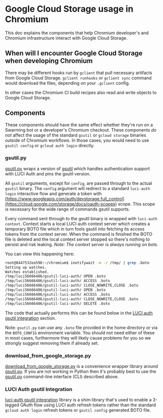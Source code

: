 # Google Cloud Storage usage in Chromium

This doc explains the components that help Chromium developer's and Chromium
infrastructure interact with Google Cloud Storage.

## When will I encounter Google Cloud Storage when developing Chromium

There may be different hooks run by `gclient` that pull necessary artifacts
from Google Cloud Storage. `gclient runhooks` or `gclient sync` command would
download the files, depending on your `.gclient` config.

In other cases the Chromium CI build recipes also read and write objects to
Google Cloud Storage.

## Components

These components should have the same effect whether they're run on a Swarming
bot or a developer's Chromium checkout. These components *do not* affect the
usage of the standard `gsutil` or `gcloud storage` binaries outside of Chromium
workflows. In those cases, you would need to use `gsutil config` or
`gcloud auth login` directly.


### gsutil.py

[gsutil.py](https://source.chromium.org/chromium/chromium/tools/depot_tools/+/main:gsutil.py)
wraps a version of [gsutil](https://cloud.google.com/storage/docs/gsutil)
which handles authentication support with LUCI Auth and pins the gsutil version.

All `gsutil` arguments, except for `config`, are passed through to the actual
`gsutil` binary. The `config` argument will redirect to a standard
`luci-auth login` interactive flow and generate a token with
[https://www.googleapis.com/auth/devstorage.full_control](https://cloud.google.com/storage/docs/oauth-scopes)
scope. This scope is necessary for the wide range of commands gsutil supports.

Every command sent through to the gsutil binary is wrapped with
`luci-auth context`. Context starts a local LUCI auth context server which
creates a temporary BOTO file which in turn fools gsutil into fetching its
access tokens from the context server. When the command is finished the BOTO
file is deleted and the local context server stopped so there's nothing to
persist and risk leaking. *Note: The context server is always running on bots.*

You can view this happening here:

```sh
root@8447532ea598:~/chromium$ inotifywait -m -r /tmp/ | grep .boto
Setting up watches.
Watches established.
/tmp/luci56666486/gsutil-luci-auth/ OPEN .boto
/tmp/luci56666486/gsutil-luci-auth/ ACCESS .boto
/tmp/luci56666486/gsutil-luci-auth/ CLOSE_NOWRITE,CLOSE .boto
/tmp/luci56666486/gsutil-luci-auth/ OPEN .boto
/tmp/luci56666486/gsutil-luci-auth/ ACCESS .boto
/tmp/luci56666486/gsutil-luci-auth/ CLOSE_NOWRITE,CLOSE .boto
/tmp/luci56666486/gsutil-luci-auth/ DELETE .boto
```

The code that actually performs this can be found below in the
[LUCI auth gsutil integration](#luci-auth-gsutil-integration) section.

Note: `gsutil.py` can use any `.boto` file provided in the home directory or via
the `BOTO_CONFIG` environment variable. You should not need either of these in
most cases, furthermore they will likely cause problems for you so we strongly
suggest removing them if already set.

### download_from_google_storage.py

[download_from_google_storage.py](https://source.chromium.org/chromium/chromium/tools/depot_tools/+/main:download_from_google_storage.py)
is a convenience wrapper library around [gsutil.py](https://source.chromium.org/chromium/chromium/tools/depot_tools/+/main:gsutil.py).
If you are not working in Python then it's probably best to use the [gsutil.py](#gsutilpy)
command-line interface (CLI) described above.

### LUCI Auth gsutil Integration

[luci-auth gsutil integration](https://pkg.go.dev/go.chromium.org/luci/auth/integration/gsutil)
library is a shim library that's used to enable a 3-legged OAuth flow using LUCI
auth refresh tokens rather than the standard `gcloud auth login` refresh
tokens or `gsutil config` generated BOTO file.



